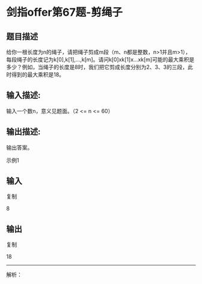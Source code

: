 # 剑指offer第67题-剪绳子

## 题目描述

给你一根长度为n的绳子，请把绳子剪成m段（m、n都是整数，n>1并且m>1），每段绳子的长度记为k[0],k[1],...,k[m]。请问k[0]xk[1]x...xk[m]可能的最大乘积是多少？例如，当绳子的长度是8时，我们把它剪成长度分别为2、3、3的三段，此时得到的最大乘积是18。

## 输入描述:

输入一个数n，意义见题面。（2 <= n <= 60）

## 输出描述:

输出答案。

示例1

## 输入

复制

8

## 输出

复制

18

---

解析：
